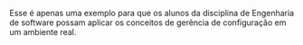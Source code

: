 Esse é apenas uma exemplo para que os alunos da disciplina de Engenharia de software possam aplicar os conceitos de gerência de configuração em um ambiente real.